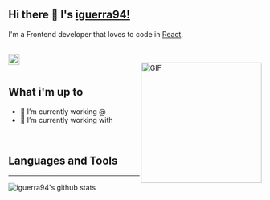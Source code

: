 ## Hi there 👋 I's [iguerra94!](https://github.com/iguerra94)
I'm a Frontend developer that loves to code in [React](https://reactjs.org).

<br/>

<a href="https://www.linkedin.com/in/ivanguerra09/">
<img align="left" alt="Ivan Guerra LinkedIn" width="22px" src="https://icongr.am/fontawesome/linkedin.svg?size=128&color=70c8ff" />
</a>

<br />

<img align="right" alt="GIF" src="./assets/banner.jpg" width="240px" />

<br />

## What i'm up to

- 🔭 I’m currently working @ 
- 🌱 I’m currently working with

<br />

## Languages and Tools

---

![iguerra94's github stats](https://github-readme-stats.vercel.app/api?username=iguerra94&show_icons=true&hide_border=true)
